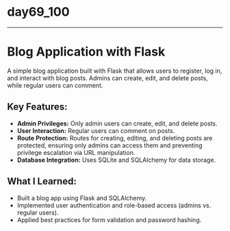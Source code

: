 # day69_100 
-------
# Blog Application with Flask
A simple blog application built with Flask that allows users to register, log in, and interact with blog posts. Admins can create, edit, and delete posts, while regular users can comment.

## Key Features:
- __Admin Privileges:__ Only admin users can create, edit, and delete posts.
- __User Interaction:__ Regular users can comment on posts.
- __Route Protection:__ Routes for creating, editing, and deleting posts are protected, ensuring only admins can access them and preventing privilege escalation via URL manipulation.
- __Database Integration:__ Uses SQLite and SQLAlchemy for data storage.
  
## What I Learned:
- Built a blog app using Flask and SQLAlchemy.
- Implemented user authentication and role-based access (admins vs. regular users).
- Applied best practices for form validation and password hashing.
